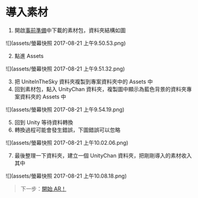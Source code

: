 # 導入素材

1. 開啟[事前準備](/chapter1.md)中下載的素材包，資料夾結構如圖

  ![](assets/螢幕快照 2017-08-21 上午9.50.53.png)

2. 點進 Assets

  ![](assets/螢幕快照 2017-08-21 上午9.51.32.png)

3. 把 UniteInTheSky 資料夾複製到專案資料夾中的 Assets 中
4. 回到素材包，點入 UnityChan 資料夾，複製圖中顯示為藍色背景的資料夾專案資料夾的 Assets 中

  ![](assets/螢幕快照 2017-08-21 上午9.54.19.png)

5. 回到 Unity 等待資料轉換 
6. 轉換過程可能會發生錯誤，下圖錯誤可以忽略

  ![](assets/螢幕快照 2017-08-21 上午10.02.06.png)

7. 最後整理一下資料夾，建立一個 UnityChan 資料夾，把剛剛導入的素材收入其中

  ![](assets/螢幕快照 2017-08-21 上午10.08.18.png)

> 下一步：[開始 AR！](/4.kai-shi-ar.md)
